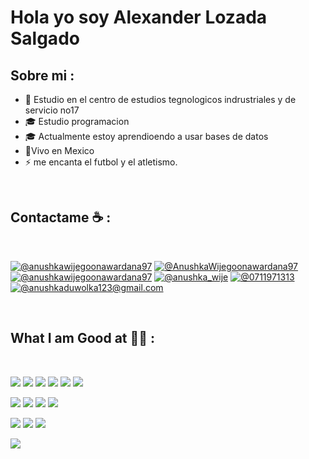 <h1>Hola yo soy Alexander Lozada Salgado</h1>

## Sobre mi :

- 🏢 Estudio en el centro de estudios tegnologicos indrustriales y de servicio no17
- 🎓 Estudio programacion
- 🎓 Actualmente estoy aprendioendo a usar bases de datos
- 🏡Vivo en Mexico
- ⚡ me encanta el futbol y el atletismo.

<br>

## Contactame ☕ :

<br>

[![@anushkawijegoonawardana97](https://img.icons8.com/fluency/48/000000/instagram-new.png "@anushkawijegoonawardana97")](https://www.instagram.com/_lexx_lzz/?next=%2F) [![@AnushkaWijegoonawardana97](https://img.icons8.com/fluency/48/000000/facebook.png "@AnushkaWijegoonawardana97")](https://www.facebook.com/AnushkaWijegoonawardana97) [![@anushkawijegoonawardana97](https://img.icons8.com/fluency/48/000000/linkedin.png "@anushkawijegoonawardana97")](https://www.linkedin.com/in/anushkawijegoonawardana97/) [![@anushka_wije](https://img.icons8.com/fluency/48/000000/twitter-squared.png "@anushka_wije")](https://twitter.com/anushka_wije) [![@0711971313](https://img.icons8.com/fluency/48/000000/phone-disconnected.png "@0711971313")](tel:0711971313) [![@anushkaduwolka123@gmail.com](https://img.icons8.com/fluency/48/000000/apple-mail.png "@anushkaduwolka123@gmail.com")](anushkaduwolka123@gmail.com)

<br>

## What I am Good at 🧑‍💻 :

<br>

<img src="https://img.icons8.com/color/48/000000/html-5--v1.png"/> <img src="https://img.icons8.com/color/48/000000/css3.png"/> <img src="https://img.icons8.com/color/48/000000/sass.png"/> <img src="https://img.icons8.com/color/48/000000/javascript--v1.png"/> <img src="https://img.icons8.com/office/48/000000/react.png"/> <img src="https://img.icons8.com/color/48/000000/nextjs.png"/>

<img src="https://img.icons8.com/color/48/000000/java-coffee-cup-logo--v1.png"/> <img src="https://img.icons8.com/officel/48/000000/php-logo.png"/> <img src="https://img.icons8.com/fluency/48/000000/laravel.png"/> <img src="https://img.icons8.com/fluency/48/000000/wordpress.png"/>

<img src="https://img.icons8.com/color/48/000000/mysql-logo.png"/> <img src="https://img.icons8.com/color/48/000000/mongodb.png"/> <img src="https://img.icons8.com/color/48/000000/firebase.png"/>

<img src="https://img.icons8.com/color/48/000000/npm.png"/>

<br>




